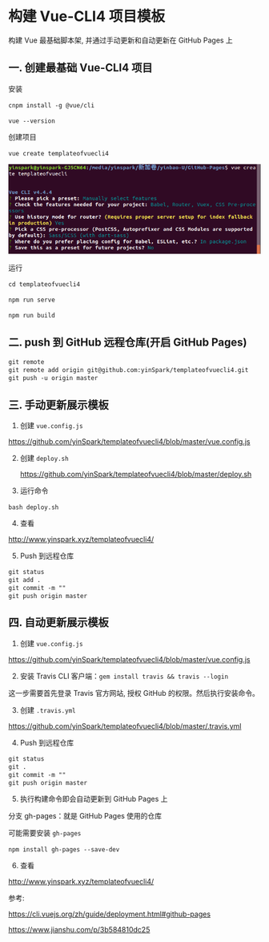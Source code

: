# 构建 Vue-CLI4 项目模板

构建 Vue 最基础脚本架, 并通过手动更新和自动更新在 GitHub Pages 上

## 一. 创建最基础 Vue-CLI4 项目

安装

`cnpm install -g @vue/cli`

`vue --version`

创建项目

`vue create templateofvuecli4`

![vue-cli 配置](./public/create-vue-config.png)

运行

`cd templateofvuecli4`

`npm run serve`  

`npm run build`  

## 二. push 到 GitHub 远程仓库(开启 GitHub Pages)

```
git remote
git remote add origin git@github.com:yinSpark/templateofvuecli4.git
git push -u origin master
```

## 三. 手动更新展示模板

1. 创建 `vue.config.js`

<https://github.com/yinSpark/templateofvuecli4/blob/master/vue.config.js>

2. 创建 `deploy.sh`

   <https://github.com/yinSpark/templateofvuecli4/blob/master/deploy.sh>

3. 运行命令

`bash deploy.sh`

4. 查看

<http://www.yinspark.xyz/templateofvuecli4/>

5. Push 到远程仓库

```
git status
git add .
git commit -m ""
git push origin master
```

## 四. 自动更新展示模板

1. 创建 `vue.config.js`

<https://github.com/yinSpark/templateofvuecli4/blob/master/vue.config.js>

2. 安装 Travis CLI 客户端：`gem install travis && travis --login`

这一步需要首先登录 Travis 官方网站, 授权 GitHub 的权限。然后执行安装命令。

3. 创建 `.travis.yml`

<https://github.com/yinSpark/templateofvuecli4/blob/master/.travis.yml>

4. Push 到远程仓库

```
git status
git .
git commit -m ""
git push origin master
```

5. 执行构建命令即会自动更新到 GitHub Pages 上

分支 gh-pages：就是 GitHub Pages 使用的仓库

可能需要安装 `gh-pages`

`npm install gh-pages --save-dev`

6. 查看

<http://www.yinspark.xyz/templateofvuecli4/>

参考:

<https://cli.vuejs.org/zh/guide/deployment.html#github-pages>

<https://www.jianshu.com/p/3b584810dc25>
